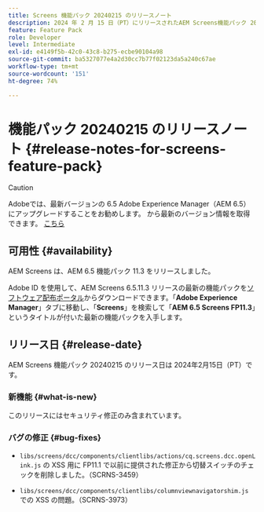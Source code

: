 ```yaml
---
title: Screens 機能パック 20240215 のリリースノート
description: 2024 年 2 月 15 日（PT）にリリースされたAEM Screens機能パック 20240215 について説明します。
feature: Feature Pack
role: Developer
level: Intermediate
exl-id: e4149f5b-42c0-43c8-b275-ecbe90104a98
source-git-commit: ba5327077e4a2d30cc7b77f02123da5a240c67ae
workflow-type: tm+mt
source-wordcount: '151'
ht-degree: 74%

---
```


# 機能パック 20240215 のリリースノート {#release-notes-for-screens-feature-pack}

>[!CAUTION]
>Adobeでは、最新バージョンの 6.5 Adobe Experience Manager（AEM 6.5）にアップグレードすることをお勧めします。 から最新のバージョン情報を取得できます。 [こちら](https://experienceleague.adobe.com/ja/docs/experience-manager-65/content/release-notes/release-notes)

## 可用性 {#availability}

AEM Screens は、AEM 6.5 機能パック 11.3 をリリースしました。

Adobe ID を使用して、AEM Screens 6.5.11.3 リリースの最新の機能パックを[ソフトウェア配布ポータル](https://experience.adobe.com/#/downloads/content/software-distribution/en/aem.html)からダウンロードできます。「**Adobe Experience Manager**」タブに移動し、「**Screens**」を検索して「**AEM 6.5 Screens FP11.3**」というタイトルが付いた最新の機能パックを入手します。

## リリース日 {#release-date}

AEM Screens 機能パック 20240215 のリリース日は 2024年2月15日（PT）です。

### 新機能 {#what-is-new}

このリリースにはセキュリティ修正のみ含まれています。

### バグの修正 {#bug-fixes}

* `libs/screens/dcc/components/clientlibs/actions/cq.screens.dcc.openLink.js` の XSS 用に FP11.1 で以前に提供された修正から切替スイッチのチェックを削除しました。（SCRNS-3459）

* `libs/screens/dcc/components/clientlibs/columnviewnavigatorshim.js` での XSS の問題。（SCRNS-3973）
